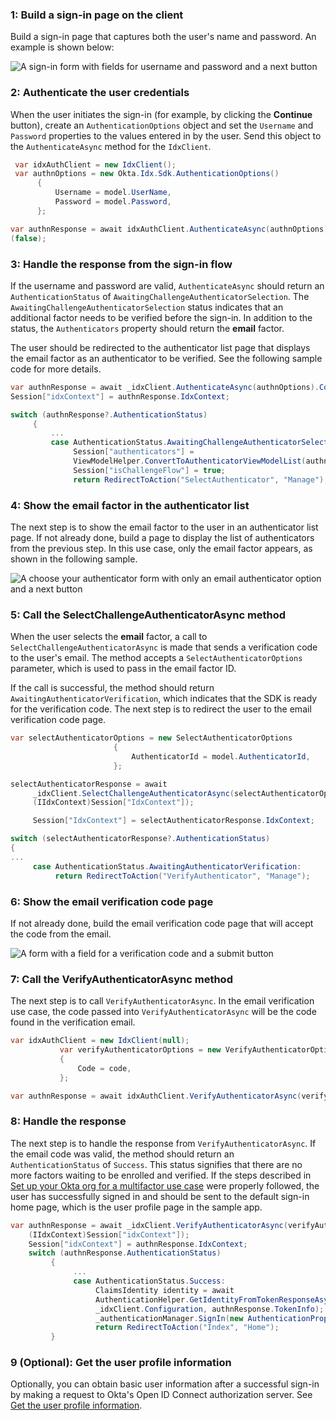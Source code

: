 ### 1: Build a sign-in page on the client

Build a sign-in page that captures both the user's name and
password. An example is shown below:

<div class="half wireframe-border">

![A sign-in form with fields for username and password and a next button](/img/wireframes/sign-in-form-username-password.png)

<!--

Source image: https://www.figma.com/file/YH5Zhzp66kGCglrXQUag2E/%F0%9F%93%8A-Updated-Diagrams-for-Dev-Docs?node-id=3398%3A36678&t=wzNwSZkdctajVush-1 sign-in-form-username-password
 -->

</div>

### 2: Authenticate the user credentials

When the user initiates the sign-in (for example, by clicking the **Continue** button), create an `AuthenticationOptions` object and set the `Username` and `Password` properties to the values entered in by the user. Send this object to the `AuthenticateAsync` method for the `IdxClient`.

```csharp
 var idxAuthClient = new IdxClient();
 var authnOptions = new Okta.Idx.Sdk.AuthenticationOptions()
      {
          Username = model.UserName,
          Password = model.Password,
      };

var authnResponse = await idxAuthClient.AuthenticateAsync(authnOptions).ConfigureAwait
(false);
```

### 3: Handle the response from the sign-in flow

If the username and password are valid, `AuthenticateAsync` should return an `AuthenticationStatus` of `AwaitingChallengeAuthenticatorSelection`. The `AwaitingChallengeAuthenticatorSelection` status indicates that an additional factor needs to be verified before the sign-in. In addition to the status, the `Authenticators` property should return the **email** factor.

The user should be redirected to the authenticator list page that displays the email factor as an authenticator to be verified. See the following sample code for more details.

```csharp
var authnResponse = await _idxClient.AuthenticateAsync(authnOptions).ConfigureAwait(false);
Session["idxContext"] = authnResponse.IdxContext;

switch (authnResponse?.AuthenticationStatus)
     {
         ...
         case AuthenticationStatus.AwaitingChallengeAuthenticatorSelection:
              Session["authenticators"] =
              ViewModelHelper.ConvertToAuthenticatorViewModelList(authnResponse.Authenticators);
              Session["isChallengeFlow"] = true;
              return RedirectToAction("SelectAuthenticator", "Manage");
```

### 4: Show the email factor in the authenticator list

The next step is to show the email factor to the user in an authenticator list page. If not already done, build a page to display the list of authenticators from the previous step. In this use case, only the email factor appears, as shown in the following sample.

<div class="half wireframe-border">

![A choose your authenticator form with only an email authenticator option and a next button](/img/wireframes/choose-authenticator-form-email-only.png)

<!--

Source image: https://www.figma.com/file/YH5Zhzp66kGCglrXQUag2E/%F0%9F%93%8A-Updated-Diagrams-for-Dev-Docs?node-id=3398%3A36772&t=wzNwSZkdctajVush-1 choose-authenticator-form-email-only
 -->

</div>

### 5: Call the SelectChallengeAuthenticatorAsync method

When the user selects the **email** factor, a call to `SelectChallengeAuthenticatorAsync` is made that sends a verification code to the user's email. The method accepts a `SelectAuthenticatorOptions` parameter, which is used to pass in the email factor ID.

If the call is successful, the method should return `AwaitingAuthenticatorVerification`, which indicates that the SDK is ready for the verification code. The next step is to redirect the user to the email verification code page.

```csharp
var selectAuthenticatorOptions = new SelectAuthenticatorOptions
                       {
                           AuthenticatorId = model.AuthenticatorId,
                       };

selectAuthenticatorResponse = await
     _idxClient.SelectChallengeAuthenticatorAsync(selectAuthenticatorOptions,
     (IIdxContext)Session["IdxContext"]);

     Session["IdxContext"] = selectAuthenticatorResponse.IdxContext;

switch (selectAuthenticatorResponse?.AuthenticationStatus)
{
...
     case AuthenticationStatus.AwaitingAuthenticatorVerification:
          return RedirectToAction("VerifyAuthenticator", "Manage");
```

### 6: Show the email verification code page

If not already done, build the email verification code page that will accept the code from the email.

<div class="half wireframe-border">

![A form with a field for a verification code and a submit button](/img/wireframes/enter-verification-code-form.png)

<!--

Source image: https://www.figma.com/file/YH5Zhzp66kGCglrXQUag2E/%F0%9F%93%8A-Updated-Diagrams-for-Dev-Docs?node-id=3398%3A36808&t=2h5Mmz3COBLhqVzv-1 enter-verification-code-form
 -->

</div>

### 7: Call the VerifyAuthenticatorAsync method

The next step is to call `VerifyAuthenticatorAsync`. In the email verification use case, the code passed into `VerifyAuthenticatorAsync` will be the code found in the verification email.

```csharp
var idxAuthClient = new IdxClient(null);
           var verifyAuthenticatorOptions = new VerifyAuthenticatorOptions
           {
               Code = code,
           };

var authnResponse = await idxAuthClient.VerifyAuthenticatorAsync(verifyAuthenticatorOptions, (IIdxContext)Session["idxContext"]);
```

### 8: Handle the response

The next step is to handle the response from `VerifyAuthenticatorAsync`. If the email code was valid, the method should return an `AuthenticationStatus` of `Success`. This status signifies that there are no more factors waiting to be enrolled and verified. If the steps described in [Set up your Okta org for a multifactor use case](/docs/guides/oie-embedded-common-org-setup/aspnet/main/#set-up-your-okta-org-for-a-multifactor-use-case) were properly followed, the user has successfully signed in and should be sent to the default sign-in home page, which is the user profile page in the sample app.

```csharp
var authnResponse = await _idxClient.VerifyAuthenticatorAsync(verifyAuthenticatorOptions,
    (IIdxContext)Session["idxContext"]);
    Session["idxContext"] = authnResponse.IdxContext;
    switch (authnResponse.AuthenticationStatus)
         {
              ...
              case AuthenticationStatus.Success:
                   ClaimsIdentity identity = await
                   AuthenticationHelper.GetIdentityFromTokenResponseAsync(
                   _idxClient.Configuration, authnResponse.TokenInfo);
                   _authenticationManager.SignIn(new AuthenticationProperties(), identity);
                   return RedirectToAction("Index", "Home");
         }
```

### 9 (Optional): Get the user profile information

Optionally, you can obtain basic user information after a successful sign-in by making a request to Okta's Open ID Connect authorization server. See [Get the user profile information](/docs/guides/oie-embedded-sdk-use-case-basic-sign-in/aspnet/main/#get-the-user-profile-information).
